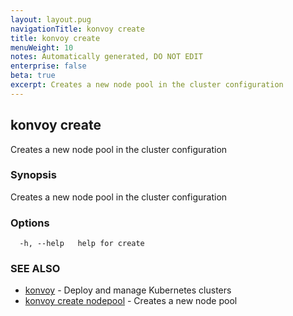 ```yaml
---
layout: layout.pug
navigationTitle: konvoy create
title: konvoy create
menuWeight: 10
notes: Automatically generated, DO NOT EDIT
enterprise: false
beta: true
excerpt: Creates a new node pool in the cluster configuration
---
```


## konvoy create

Creates a new node pool in the cluster configuration

### Synopsis

Creates a new node pool in the cluster configuration

### Options

```
  -h, --help   help for create
```

### SEE ALSO

* [konvoy](../)	 - Deploy and manage Kubernetes clusters
* [konvoy create nodepool](./konvoy-create-nodepool/)	 - Creates a new node pool


